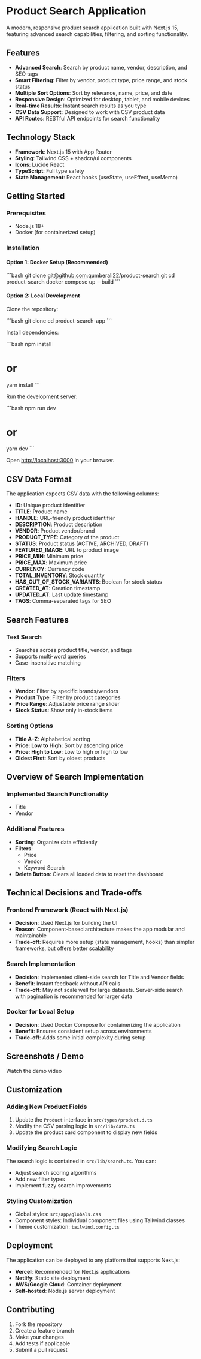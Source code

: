 # Product Search Application

A modern, responsive product search application built with Next.js 15, featuring advanced search capabilities, filtering, and sorting functionality.

## Features

- **Advanced Search**: Search by product name, vendor, description, and SEO tags
- **Smart Filtering**: Filter by vendor, product type, price range, and stock status
- **Multiple Sort Options**: Sort by relevance, name, price, and date
- **Responsive Design**: Optimized for desktop, tablet, and mobile devices
- **Real-time Results**: Instant search results as you type
- **CSV Data Support**: Designed to work with CSV product data
- **API Routes**: RESTful API endpoints for search functionality

## Technology Stack

- **Framework**: Next.js 15 with App Router
- **Styling**: Tailwind CSS + shadcn/ui components
- **Icons**: Lucide React
- **TypeScript**: Full type safety
- **State Management**: React hooks (useState, useEffect, useMemo)

## Getting Started

### Prerequisites

- Node.js 18+
- Docker (for containerized setup)

### Installation

#### Option 1: Docker Setup (Recommended)

\`\`\`bash
git clone git@github.com:qumberali22/product-search.git
cd product-search
docker compose up --build
\`\`\`

#### Option 2: Local Development

Clone the repository:

\`\`\`bash
git clone <repository-url>
cd product-search-app
\`\`\`

Install dependencies:

\`\`\`bash
npm install

# or

yarn install
\`\`\`

Run the development server:

\`\`\`bash
npm run dev

# or

yarn dev
\`\`\`

Open [http://localhost:3000](http://localhost:3000) in your browser.

## CSV Data Format

The application expects CSV data with the following columns:

- **ID**: Unique product identifier
- **TITLE**: Product name
- **HANDLE**: URL-friendly product identifier
- **DESCRIPTION**: Product description
- **VENDOR**: Product vendor/brand
- **PRODUCT_TYPE**: Category of the product
- **STATUS**: Product status (ACTIVE, ARCHIVED, DRAFT)
- **FEATURED_IMAGE**: URL to product image
- **PRICE_MIN**: Minimum price
- **PRICE_MAX**: Maximum price
- **CURRENCY**: Currency code
- **TOTAL_INVENTORY**: Stock quantity
- **HAS_OUT_OF_STOCK_VARIANTS**: Boolean for stock status
- **CREATED_AT**: Creation timestamp
- **UPDATED_AT**: Last update timestamp
- **TAGS**: Comma-separated tags for SEO

## Search Features

### Text Search

- Searches across product title, vendor, and tags
- Supports multi-word queries
- Case-insensitive matching

### Filters

- **Vendor**: Filter by specific brands/vendors
- **Product Type**: Filter by product categories
- **Price Range**: Adjustable price range slider
- **Stock Status**: Show only in-stock items

### Sorting Options

- **Title A–Z**: Alphabetical sorting
- **Price: Low to High**: Sort by ascending price
- **Price: High to Low**: Low to high or high to low
- **Oldest First**: Sort by oldest products

## Overview of Search Implementation

### Implemented Search Functionality

- Title
- Vendor

### Additional Features

- **Sorting**: Organize data efficiently
- **Filters**:
  - Price
  - Vendor
  - Keyword Search
- **Delete Button**: Clears all loaded data to reset the dashboard

## Technical Decisions and Trade-offs

### Frontend Framework (React with Next.js)

- **Decision**: Used Next.js for building the UI
- **Reason**: Component-based architecture makes the app modular and maintainable
- **Trade-off**: Requires more setup (state management, hooks) than simpler frameworks, but offers better scalability

### Search Implementation

- **Decision**: Implemented client-side search for Title and Vendor fields
- **Benefit**: Instant feedback without API calls
- **Trade-off**: May not scale well for large datasets. Server-side search with pagination is recommended for larger data

### Docker for Local Setup

- **Decision**: Used Docker Compose for containerizing the application
- **Benefit**: Ensures consistent setup across environments
- **Trade-off**: Adds some initial complexity during setup

## Screenshots / Demo

Watch the demo video

## Customization

### Adding New Product Fields

1. Update the `Product` interface in `src/types/product.d.ts`
2. Modify the CSV parsing logic in `src/lib/data.ts`
3. Update the product card component to display new fields

### Modifying Search Logic

The search logic is contained in `src/lib/search.ts`. You can:

- Adjust search scoring algorithms
- Add new filter types
- Implement fuzzy search improvements

### Styling Customization

- Global styles: `src/app/globals.css`
- Component styles: Individual component files using Tailwind classes
- Theme customization: `tailwind.config.ts`


## Deployment

The application can be deployed to any platform that supports Next.js:

- **Vercel**: Recommended for Next.js applications
- **Netlify**: Static site deployment
- **AWS/Google Cloud**: Container deployment
- **Self-hosted**: Node.js server deployment

## Contributing

1. Fork the repository
2. Create a feature branch
3. Make your changes
4. Add tests if applicable
5. Submit a pull request

